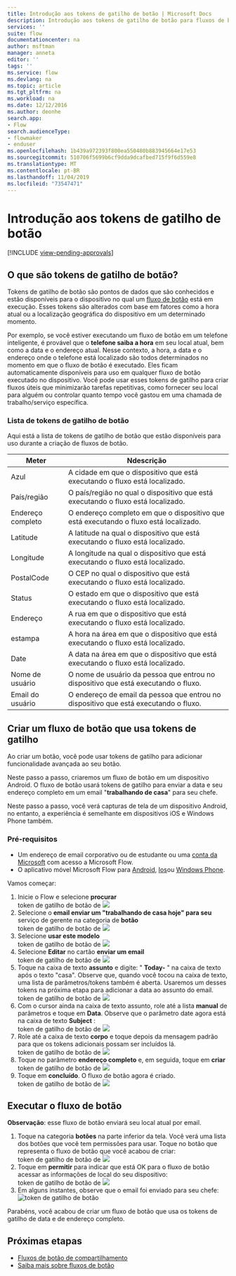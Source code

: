 ```yaml
---
title: Introdução aos tokens de gatilho de botão | Microsoft Docs
description: Introdução aos tokens de gatilho de botão para fluxos de botão da Microsoft.
services: ''
suite: flow
documentationcenter: na
author: msftman
manager: anneta
editor: ''
tags: ''
ms.service: flow
ms.devlang: na
ms.topic: article
ms.tgt_pltfrm: na
ms.workload: na
ms.date: 12/12/2016
ms.author: deonhe
search.app:
- Flow
search.audienceType:
- flowmaker
- enduser
ms.openlocfilehash: 1b439a972393f800ea550480b883945664e17e53
ms.sourcegitcommit: 510706f5699b6cf9dda9dcafbed715f9f6d559e8
ms.translationtype: MT
ms.contentlocale: pt-BR
ms.lasthandoff: 11/04/2019
ms.locfileid: "73547471"
---
```

# <a name="get-started-with-button-trigger-tokens"></a>Introdução aos tokens de gatilho de botão
[!INCLUDE [view-pending-approvals](includes/cc-rebrand.md)]
## <a name="what-are-button-trigger-tokens"></a>O que são tokens de gatilho de botão?
Tokens de gatilho de botão são pontos de dados que são conhecidos e estão disponíveis para o dispositivo no qual um [fluxo de botão](introduction-to-button-flows.md) está em execução. Esses tokens são alterados com base em fatores como a hora atual ou a localização geográfica do dispositivo em um determinado momento.  

Por exemplo, se você estiver executando um fluxo de botão em um telefone inteligente, é provável que o **telefone saiba a hora** em seu local atual, bem como a data e o endereço atual. Nesse contexto, a hora, a data e o endereço onde o telefone está localizado são todos determinados no momento em que o fluxo de botão é executado. Eles ficam automaticamente disponíveis para uso em qualquer fluxo de botão executado no dispositivo. Você pode usar esses tokens de gatilho para criar fluxos úteis que minimizarão tarefas repetitivas, como fornecer seu local para alguém ou controlar quanto tempo você gastou em uma chamada de trabalho/serviço específica.

### <a name="list-of-button-trigger-tokens"></a>Lista de tokens de gatilho de botão
Aqui está a lista de tokens de gatilho de botão que estão disponíveis para uso durante a criação de fluxos de botão.

| Meter | Ndescrição |
| --- | --- |
| Azul |A cidade em que o dispositivo que está executando o fluxo está localizado. |
| País/região |O país/região no qual o dispositivo que está executando o fluxo está localizado. |
| Endereço completo |O endereço completo em que o dispositivo que está executando o fluxo está localizado. |
| Latitude |A latitude na qual o dispositivo que está executando o fluxo está localizado. |
| Longitude |A longitude na qual o dispositivo que está executando o fluxo está localizado. |
| PostalCode |O CEP no qual o dispositivo que está executando o fluxo está localizado. |
| Status |O estado em que o dispositivo que está executando o fluxo está localizado. |
| Endereço |A rua em que o dispositivo que está executando o fluxo está localizado. |
| estampa |A hora na área em que o dispositivo que está executando o fluxo está localizado. |
| Date |A data na área em que o dispositivo que está executando o fluxo está localizado. |
| Nome de usuário |O nome de usuário da pessoa que entrou no dispositivo que está executando o fluxo. |
| Email do usuário |O endereço de email da pessoa que entrou no dispositivo que está executando o fluxo. |

## <a name="create-a-button-flow-that-uses-trigger-tokens"></a>Criar um fluxo de botão que usa tokens de gatilho
Ao criar um botão, você pode usar tokens de gatilho para adicionar funcionalidade avançada ao seu botão.

Neste passo a passo, criaremos um fluxo de botão em um dispositivo Android. O fluxo de botão usará tokens de gatilho para enviar a data e seu endereço completo em um email "**trabalhando de casa**" para seu chefe.

Neste passo a passo, você verá capturas de tela de um dispositivo Android, no entanto, a experiência é semelhante em dispositivos iOS e Windows Phone também.

### <a name="prerequisites"></a>Pré-requisitos
* Um endereço de email corporativo ou de estudante ou uma [conta da Microsoft](https://account.microsoft.com/about?refd=www.microsoft.com) com acesso a Microsoft Flow.
* O aplicativo móvel Microsoft Flow para [Android](https://aka.ms/flowmobiledocsandroid), [Ios](https://aka.ms/flowmobiledocsios)ou [Windows Phone](https://aka.ms/flowmobilewindows).

Vamos começar:

1. Inicie o Flow e selecione **procurar**   
   token de gatilho de botão de ![](./media/introduction-to-button-trigger-tokens/1.png)  
2. Selecione o **email enviar um "trabalhando de casa hoje" para seu** serviço de gerente na categoria de **botão**   
   token de gatilho de botão de ![](./media/introduction-to-button-trigger-tokens/2.png)  
3. Selecione **usar este modelo**  
   token de gatilho de botão de ![](./media/introduction-to-button-trigger-tokens/3.png)  
4. Selecione **Editar** no cartão **enviar um email**  
   token de gatilho de botão de ![](./media/introduction-to-button-trigger-tokens/3-5.png)  
5. Toque na caixa de texto **assunto** e digite: " **Today-** " na caixa de texto após o texto "casa". Observe que, quando você tocou na caixa de texto, uma lista de parâmetros/tokens também é aberta. Usaremos um desses tokens na próxima etapa para adicionar a data ao assunto do email.  
   token de gatilho de botão de ![](./media/introduction-to-button-trigger-tokens/4.png)  
6. Com o cursor ainda na caixa de texto assunto, role até a lista **manual** de parâmetros e toque em **Data**. Observe que o parâmetro date agora está na caixa de texto **Subject** :  
   token de gatilho de botão de ![](./media/introduction-to-button-trigger-tokens/6.png)  
7. Role até a caixa de texto **corpo** e toque depois da mensagem padrão para que os tokens adicionais possam ser incluídos lá.  
   token de gatilho de botão de ![](./media/introduction-to-button-trigger-tokens/7.png)  
8. Toque no parâmetro **endereço completo** e, em seguida, toque em **criar**  
   token de gatilho de botão de ![](./media/introduction-to-button-trigger-tokens/8.png)  
9. Toque em **concluído**. O fluxo de botão agora é criado.  
   token de gatilho de botão de ![](./media/introduction-to-button-trigger-tokens/9.png)  

## <a name="run-the-button-flow"></a>Executar o fluxo de botão
**Observação**: esse fluxo de botão enviará seu local atual por email.  

1. Toque na categoria **botões** na parte inferior da tela. Você verá uma lista dos botões que você tem permissões para usar. Toque no botão que representa o fluxo de botão que você acabou de criar:  
   token de gatilho de botão de ![](./media/introduction-to-button-trigger-tokens/10.png)  
2. Toque em **permitir** para indicar que está OK para o fluxo de botão acessar as informações de local do seu dispositivo:  
   token de gatilho de botão de ![](./media/introduction-to-button-trigger-tokens/11.png)  
3. Em alguns instantes, observe que o email foi enviado para seu chefe:  
   ![token de gatilho de botão](./media/introduction-to-button-trigger-tokens/12.png)  

Parabéns, você acabou de criar um fluxo de botão que usa os tokens de gatilho de data e de endereço completo. 

## <a name="next-steps"></a>Próximas etapas
* [Fluxos de botão de compartilhamento](share-buttons.md)
* [Saiba mais sobre fluxos de botão](introduction-to-button-flows.md)

